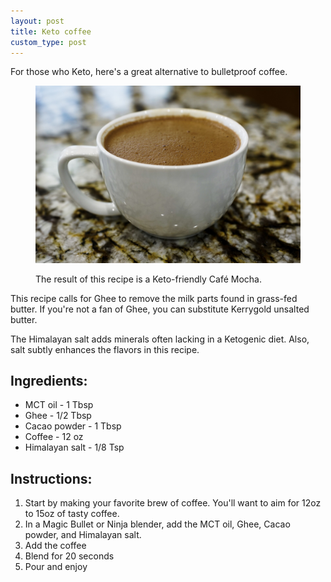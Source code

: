 ```yaml
---
layout: post
title: Keto coffee
custom_type: post
---
```


For those who Keto, here's a great alternative to bulletproof coffee.

<figure class="grid-figure wide-image">
  <img src="/uploads/2019/01/keto-coffee-2.jpg">
  <figcaption>
    <p>The result of this recipe is a Keto-friendly Café Mocha.</p>
  </figcaption>
</figure>

This recipe calls for Ghee to remove the milk parts found in grass-fed butter. If you're not a fan of Ghee, you can substitute Kerrygold unsalted butter.

The Himalayan salt adds minerals often lacking in a Ketogenic diet. Also, salt subtly enhances the flavors in this recipe.

## Ingredients:

- MCT oil - 1 Tbsp
- Ghee - 1/2 Tbsp
- Cacao powder - 1 Tbsp
- Coffee - 12 oz
- Himalayan salt - 1/8 Tsp

## Instructions:

1. Start by making your favorite brew of coffee. You'll want to aim for 12oz to 15oz of tasty coffee.
2. In a Magic Bullet or Ninja blender, add the MCT oil, Ghee, Cacao powder, and Himalayan salt.
3. Add the coffee
4. Blend for 20 seconds
5. Pour and enjoy